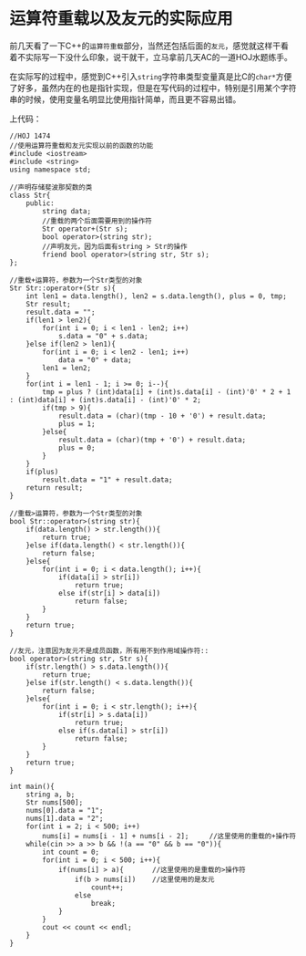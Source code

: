 # 运算符重载以及友元的实际应用  

前几天看了一下C++的```运算符重载```部分，当然还包括后面的```友元```，感觉就这样干看着不实际写一下没什么印象，说干就干，立马拿前几天AC的一道HOJ水题练手。  

在实际写的过程中，感觉到C++引入```string```字符串类型变量真是比C的```char*```方便了好多，虽然内在的也是指针实现，但是在写代码的过程中，特别是引用某个字符串的时候，使用变量名明显比使用指针简单，而且更不容易出错。  

上代码：  

    //HOJ 1474
    //使用运算符重载和友元实现以前的函数的功能
    #include <iostream>
    #include <string>
    using namespace std;
    
    //声明存储斐波那契数的类
    class Str{
        public:
            string data;
            //重载的两个后面需要用到的操作符
            Str operator+(Str s);
            bool operator>(string str);
            //声明友元，因为后面有string > Str的操作
            friend bool operator>(string str, Str s);
    };

    //重载+运算符，参数为一个Str类型的对象
    Str Str::operator+(Str s){
        int len1 = data.length(), len2 = s.data.length(), plus = 0, tmp;
        Str result;
        result.data = "";
        if(len1 > len2){
            for(int i = 0; i < len1 - len2; i++)
                s.data = "0" + s.data;
        }else if(len2 > len1){
            for(int i = 0; i < len2 - len1; i++)
                data = "0" + data;
            len1 = len2;
        }
        for(int i = len1 - 1; i >= 0; i--){
            tmp = plus ? (int)data[i] + (int)s.data[i] - (int)'0' * 2 + 1 : (int)data[i] + (int)s.data[i] - (int)'0' * 2;
            if(tmp > 9){
                result.data = (char)(tmp - 10 + '0') + result.data;
                plus = 1;
            }else{
                result.data = (char)(tmp + '0') + result.data;
                plus = 0;
            }
        }
        if(plus)
            result.data = "1" + result.data;
        return result;
    }

    //重载>运算符，参数为一个Str类型的对象
    bool Str::operator>(string str){
        if(data.length() > str.length()){
            return true;
        }else if(data.length() < str.length()){
            return false;
        }else{
            for(int i = 0; i < data.length(); i++){
                if(data[i] > str[i])
                    return true;
                else if(str[i] > data[i])
                    return false;
            }
        }
        return true;
    }

    //友元，注意因为友元不是成员函数，所有用不到作用域操作符::
    bool operator>(string str, Str s){
        if(str.length() > s.data.length()){
            return true;
        }else if(str.length() < s.data.length()){
            return false;
        }else{
            for(int i = 0; i < str.length(); i++){
                if(str[i] > s.data[i])
                    return true;
                else if(s.data[i] > str[i])
                    return false;
            }
        }
        return true;
    }
    
    int main(){
        string a, b;
        Str nums[500];
        nums[0].data = "1";
        nums[1].data = "2";
        for(int i = 2; i < 500; i++)
            nums[i] = nums[i - 1] + nums[i - 2];     //这里使用的重载的+操作符
        while(cin >> a >> b && !(a == "0" && b == "0")){
            int count = 0;
            for(int i = 0; i < 500; i++){
                if(nums[i] > a){       //这里使用的是重载的>操作符
                    if(b > nums[i])    //这里使用的是友元
                        count++;
                    else
                        break;
                }
            }
            cout << count << endl;
        }
    }
